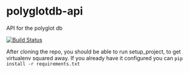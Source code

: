 # polyglotdb-api
API for the polyglot db

[![Build Status](https://travis-ci.org/AstuteOwl/polyglotdb-api.png?branch=master)](http://travis-ci.org/AstuteOwl/polyglotdb-api)

After cloning the repo, you should be able to run setup_project, to get virtualenv squared away. If you already have it
configured you can `pip install -r requirements.txt`
